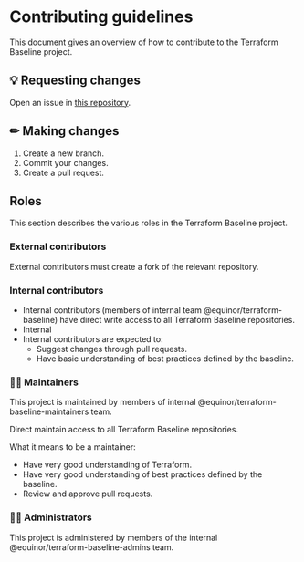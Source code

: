 # Contributing guidelines

This document gives an overview of how to contribute to the Terraform Baseline project.

## 💡 Requesting changes

Open an issue in [this repository](https://github.com/equinor/terraform-baseline/issues/new/choose).

## ✏ Making changes

1. Create a new branch.
1. Commit your changes.
1. Create a pull request.

## Roles

This section describes the various roles in the Terraform Baseline project.

### External contributors

External contributors must create a fork of the relevant repository.

### Internal contributors

- Internal contributors (members of internal team @equinor/terraform-baseline) have direct write access to all Terraform Baseline repositories.
- Internal
- Internal contributors are expected to:
  - Suggest changes through pull requests.
  - Have basic understanding of best practices defined by the baseline.

### 👷‍♀️ Maintainers

This project is maintained by members of internal @equinor/terraform-baseline-maintainers team.

Direct maintain access to all Terraform Baseline repositories.

What it means to be a maintainer:

- Have very good understanding of Terraform.
- Have very good understanding of best practices defined by the baseline.
- Review and approve pull requests.

### 👮‍♂️ Administrators

This project is administered by members of the internal @equinor/terraform-baseline-admins team.
